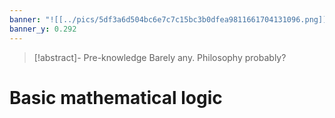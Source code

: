 ```yaml
---
banner: "![[../pics/5df3a6d504bc6e7c7c15bc3b0dfea9811661704131096.png]]"
banner_y: 0.292
---
```


>[!abstract]- Pre-knowledge
>Barely any. Philosophy probably?

# Basic mathematical logic
